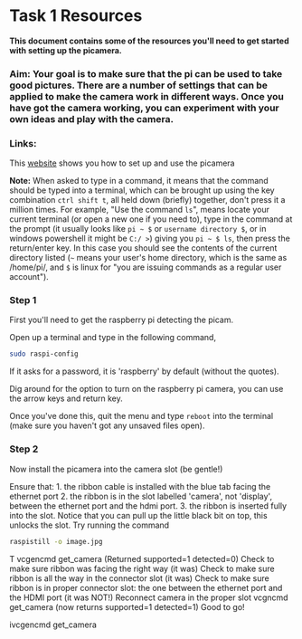 # Task 1 Resources
**This document contains some of the resources you'll need to get started with
setting up the picamera.**

### Aim: Your goal is to make sure that the pi can be used to take good pictures. There are a number of settings that can be applied to make the camera work in different ways. Once you have got the camera working, you can experiment with your own ideas and play with the camera.

### Links:
This [website](https://www.raspberrypi.org/documentation/usage/camera/python/README.md) shows you how to set up and use the picamera

**Note:** When asked to type in a command, it means that the command should be typed into a terminal, which can be brought up using the key combination `ctrl shift t`, all held down (briefly) together, don't press it a million times. For example, "Use the command `ls`", means locate your current terminal (or open a new one if you need to), type in the command at the prompt (it usually looks like `pi ~ $` or `username directory $`, or in windows powershell it might be `C:/ >`) giving you `pi ~ $ ls`, then press the return/enter key. In this case you should see the contents of the current directory listed (`~` means your user's home directory, which is the same as /home/pi/, and `$` is linux for "you are issuing commands as a regular user account").

### Step 1
First you'll need to get the raspberry pi detecting the picam.

Open up a terminal and type in the following command,

```bash
sudo raspi-config
```

If it asks for a password, it is 'raspberry' by default (without the quotes).

Dig around for the option to turn on the raspberry pi camera, you can use the arrow keys and return key.

Once you've done this, quit the menu and type `reboot` into the terminal (make sure you haven't got any unsaved files open).


### Step 2
Now install the picamera into the camera slot (be gentle!)

Ensure that:
    1. the ribbon cable is installed with the blue tab facing the ethernet port
    2. the ribbon is in the slot labelled 'camera', not 'display', between the ethernet port and the hdmi port.
    3. the ribbon is inserted fully into the slot. Notice that you can pull up the little black bit on top, this unlocks the slot. 
Try running the command 

```bash
raspistill -o image.jpg
```

T
    vcgencmd get_camera (Returned supported=1 detected=0)
    Check to make sure ribbon was facing the right way (it was)
    Check to make sure ribbon is all the way in the connector slot (it was)
    Check to make sure ribbon is in proper connector slot: the one between the ethernet port and the HDMI port (it was NOT!)
    Reconnect camera in the proper slot
    vcgncmd get_camera (now returns supported=1 detected=1)
    Good to go!


ivcgencmd get_camera
